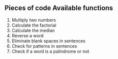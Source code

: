 **Pieces of code**
Available functions
------------------------
1) Multiply two numbers
2) Calculate the factorial
3) Calculate the median
4) Reverse a word
5) Eliminate blank spaces in sentences
6) Check for patterns in sentences
7) Check if a word is a palindrome or not
